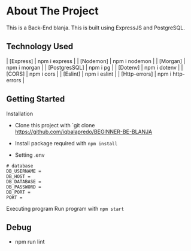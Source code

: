 # About The Project

This is a Back-End blanja. This is built using ExpressJS and PostgreSQL.

## Technology Used

| [Express] | npm i express |
| [Nodemon] | npm i nodemon |
| [Morgan] | npm i morgan |
| [PostgresSQL] | npm i pg |
| [Dotenv] | npm i dotenv |
| [CORS] | npm i cors |
| [Eslint] | npm i eslint |
| [Http-errors] | npm i http-errors |

## Getting Started

Installation

- Clone this project with `git clone https://github.com/iqbalapredo/BEGINNER-BE-BLANJA

- Install package required with `npm install`

- Setting .env

```
# database
DB_USERNAME =
DB_HOST =
DB_DATABASE =
DB_PASSWORD =
DB_PORT =
PORT =

```

Executing program
Run program with `npm start`

## Debug

- npm run lint
